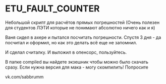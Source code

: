 # ETU_FAULT_COUNTER
Небольшой скрипт для расчётов прямых погрешностей (Очень полезен для студентов ЛЭТИ которые не понимают абсолютно ничего как и я)

Ваня сидел в ахере и пытался посчитать погрешности. Спустя 3 дня - да посчитал и оформил, но как это делать всё еще не запомнил.

И сделал считалку. И выложил в опенсорс, пользуйтесь.

В папке compiled вы найдете экзешник чтобы можно было скачать сразу. Если нужна версия для мака - могу скомпилить! Попросите

vk.com/sabbrumm
